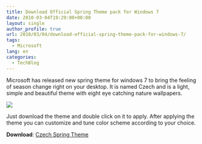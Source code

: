 ```yaml
---
title: Download Official Spring Theme pack for Windows 7
date: 2010-03-04T19:29:00+00:00
layout: single
author_profile: true
url: 2010/03/04/download-official-spring-theme-pack-for-windows-7/
tags:
  - Microsoft
lang: en
categories: 
  - TechBlog
---
```

Microsoft has released new spring theme for windows 7 to bring the feeling of season change right on your desktop. It is named Czech and is a light, simple and beautiful theme with eight eye catching nature wallpapers.

[![](http://2.bp.blogspot.com/_vaUVXcmC3OI/S5ACo_R4soI/AAAAAAAABIc/vmoYL0294o0/s640/spring-theme.png)](http://2.bp.blogspot.com/_vaUVXcmC3OI/S5ACo_R4soI/AAAAAAAABIc/vmoYL0294o0/s1600-h/spring-theme.png)

Just download the theme and double click on it to apply. After applying the theme you can customize and tune color scheme according to your choice.

**Download**: [Czech Spring Theme](http://download.microsoft.com/download/3/2/0/3204D366-20D1-4E80-BF16-C5AC46E75B0E/CeskeJaro.themepack)